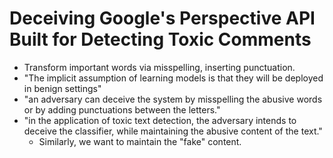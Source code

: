 # Deceiving Google's Perspective API Built for Detecting Toxic Comments

- Transform important words via misspelling, inserting punctuation.
- "The implicit assumption of learning models is that they will
  be deployed in benign settings"
- "an adversary can deceive the system by misspelling the abusive words or by
  adding punctuations between the letters."
- "in the application of toxic text
  detection, the adversary intends to deceive the classifier, while
  maintaining the abusive content of the text."
  - Similarly, we want to maintain the "fake" content.
